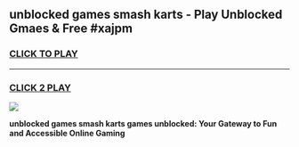 
## unblocked games smash karts - Play Unblocked Gmaes & Free #xajpm
<h3>
<a href="https://news.freeplayer.one?title=unblocked_games_smash_karts&ref=03M">CLICK TO PLAY</a></h3>
<hr>

<h3>
<a href="https://news.freeplayer.one?title=unblocked_games_smash_karts&ref=03M">CLICK 2 PLAY</a>
  
</h3>

<a href="https://news.freeplayer.one?title=unblocked_games_smash_karts&ref=03M"><img src="https://clearcache.store/games.png"></a>


**unblocked games smash karts games unblocked: Your Gateway to Fun and Accessible Online Gaming**
